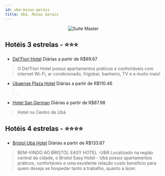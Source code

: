 ```yaml
---
id: uba-minas-gerais
title: Ubá, Minas Gerais
---
```


<center><img src="https://static.hotelurbano.com/reservas/prod0/12/12631/5bf6db030c055_delfiori-hotel.jpg" alt="Suíte Master" /></center>


## Hotéis 3 estrelas - ⭐️⭐️⭐️

-    [Del'Fiori Hotel](https://www.hurb.com/hoteis/uba/delfiori-hotel-12631?cmp=18055) Diárias a partir de R$89.67
   > O Del'Fiori Hotel possui apartamentos práticos e confortáveis com internet Wi-Fi, ar condicionado, frigobar, banheiro, TV e e muito mais!
-    [Ubaense Plaza Hotel](https://www.hurb.com/hoteis/uba/ubaense-plaza-hotel-5728?cmp=18055) Diárias a partir de R$110.46
   > .
-    [Hotel San German](https://www.hurb.com/hoteis/uba/hotel-san-german-6911?cmp=18055) Diárias a partir de R$87.98
   > Hotel no Centro de Ubá

## Hotéis 4 estrelas - ⭐️⭐️⭐️⭐️

-    [Bristol Ubá Hotel](https://www.hurb.com/hoteis/uba/bristol-uba-hotel-OMN-6636?cmp=18055) Diárias a partir de R$133.67
   > BEM-VINDO AO BRISTOL EASY HOTEL -UBÁ Localizado na região central da cidade, o Bristol Easy Hotel - Ubá possui apartamentos práticos, confortáveis e uma excelente relação custo benefício para quem deseja se hospedar tanto a trabalho, quanto a lazer.
